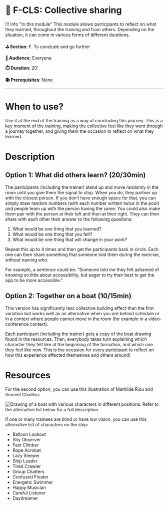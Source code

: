 # 💬 F-CLS: Collective sharing

!!! Info "In this module"
    This module allows participants to reflect on what they learned,
    throughout the training and from others. Depending on the situation, it can come
    in various forms of different durations.

**⛳️ Section**: F. To conclude and go further

**👥 Audience**: Everyone

**⏱️ ️Duration**: 20'

**📚 Prerequisites**: None

---

# When to use?

Use it at the end of the training as a way of concluding this journey. This is a key moment of the training, making the collective feel like they went through a journey together, and giving them the occasion to reflect on what they learned.

# Description

## Option 1: What did others learn? (20/30min)

The participants (including the trainer) stand up and move randomly in the room until you give them the signal to stop. When you do, they partner up with the closest person. If you don’t have enough space for that, you can simply draw random numbers (with each number written twice in the pool) and people team up with the person having the same. You could also make them pair with the person at their left and then at their right. They can then share with each other their answer to the following questions:

1. What would be one thing that you learned?
2. What would be one thing that you felt?
3. What would be one thing that will change in your work?

Repeat this up to 4 times and then get the participants back in circle. Each one can then share something that someone told them during the exercise, without naming who.

For example, a sentence could be: “Someone told me they felt ashamed of knowing so little about accessibility, but eager to try their best to get the app to be more accessible.”

## Option 2: Together on a boat (10/15min)

This version has significantly less collective building effect than the first variation but works well as an alternative when you are behind schedule or in a context where people cannot move in the room (for example in a video-conference context).

Each participant (including the trainer) gets a copy of the boat drawing found in the resources. Then, everybody takes turn explaining which character they felt like at the beginning of the formation, and which one they feel like now. This is the occasion for every participant to reflect on how this experience affected themselves and others around!

# Resources

For the second option, you can use this illustration of Mathilde Riou and Vincent Chaillou:

![Drawing of a boat with various characters in different positions. Refer to the alternative list below for a full description.](ressources/f-to-conclude-and-go-further/togetherOnABoat.png)

If one or many trainees are blind or have low vision, you can use this alternative list of characters on the ship:

- Balloon Lookout
- Shy Observer
- Fast Climber
- Rope Acrobat
- Lazy Sleeper
- Ship Leader
- Tired Crawler
- Group Chatters
- Confused Floater
- Energetic Swimmer
- Happy Musician
- Careful Listener
- Daydreamer